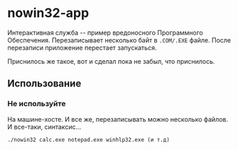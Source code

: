 # nowin32-app
Интерактивная служба -- пример вредоносного Программного Обеспечения. Перезаписывает несколько байт в ```.COM/.EXE``` файле. 
После перезаписи приложение перестает запускаться.

Приснилось же такое, вот и сделал пока не забыл, что приснилось.

## Использование

### Не используйте 
На машине-хосте. И все же, перезаписывать можно несколько файлов. 
И все-таки, синтаксис...
```batch
./nowin32 calc.exe notepad.exe winhlp32.exe (и т.д)
```
